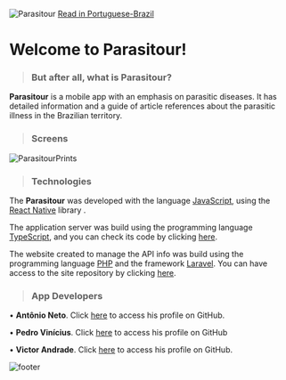 ![Parasitour](https://i.imgur.com/HNC8GbB.png)
[Read in Portuguese-Brazil](README.md)
# Welcome to **Parasitour**!

> ### But after all, what is Parasitour?

**Parasitour**  is a mobile app with an emphasis on parasitic diseases.  It has detailed information and a guide of article references about the parasitic illness in the Brazilian territory.
 
> ### Screens
![ParasitourPrints](https://i.imgur.com/5CTCpUM.png)

> ### Technologies
The **Parasitour** was developed with the language [JavaScript](https://developer.mozilla.org/pt-BR/docs/Web/JavaScript), using the [React Native](https://reactnative.dev/) library .

The application server was build using the programming language [TypeScript](https://www.typescriptlang.org/), and you can check its code by clicking [here](https://github.com/Dev-App-Veterinaria/Servidor-Veterinaria).

The website created to manage the API info was build using the programming language [PHP](https://www.php.net/) and the framework [Laravel](https://laravel.com/). You can have access to the site repository by clicking [here](https://github.com/Dev-App-Veterinaria/WebParasitour).

> ### App Developers

 • **Antônio Neto**. Click [here](https://github.com/AntonioAdelino/) to access his profile on GitHub.
   
 • **Pedro Vinícius**. Click [here](https://github.com/PedroViniciusMelo) to access his profile on GitHub
   
 • **Victor Andrade**. Click [here](https://github.com/Victor-Andrade) to access his profile on GitHub.
   
   ![footer](https://i.imgur.com/7v0JCX6.png)
